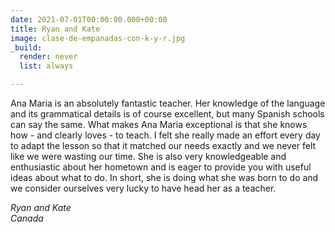 ```yaml
---
date: 2021-07-01T00:00:00.000+00:00
title: Ryan and Kate
image: clase-de-empanadas-con-k-y-r.jpg
_build:
  render: never
  list: always

---
```

Ana Maria is an absolutely fantastic teacher. Her knowledge of the language and its grammatical details is of course excellent, but many Spanish schools can say the same. What makes Ana Maria exceptional is that she knows how  - and clearly loves - to teach. I felt she really made an effort every day to adapt the lesson so that it matched our needs exactly and we never felt like we were wasting our time. She is also very knowledgeable and enthusiastic about her hometown and is eager to provide you with useful ideas about what to do. In short, she is doing what she was born to do and we consider ourselves very lucky to have head her as a teacher.

_Ryan and Kate_\
_Canada_
